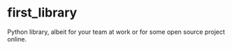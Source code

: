 # first_library
Python library, albeit for your team at work or for some open source project online.

